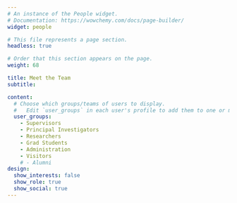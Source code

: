 ```yaml
---
# An instance of the People widget.
# Documentation: https://wowchemy.com/docs/page-builder/
widget: people

# This file represents a page section.
headless: true

# Order that this section appears on the page.
weight: 68

title: Meet the Team
subtitle:

content:
  # Choose which groups/teams of users to display.                                                                                                                                                                                                                                                                                      
  #   Edit `user_groups` in each user's profile to add them to one or more of these groups.
  user_groups:
    - Supervisors
    - Principal Investigators
    - Researchers
    - Grad Students
    - Administration
    - Visitors
    # - Alumni
design:
  show_interests: false
  show_role: true
  show_social: true
---
```

